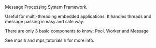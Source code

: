 Message Processing System Framework.

Useful for multi-threading embedded applications.
It handles threads and message passing in easy and safe way.

There are only 3 basic components to know: Pool, Worker and Message

See mps.h and mps_tutorials.h for more info.
